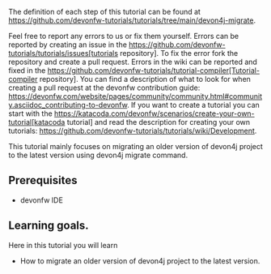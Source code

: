 


The definition of each step of this tutorial can be found at https://github.com/devonfw-tutorials/tutorials/tree/main/devon4j-migrate. 

Feel free to report any errors to us or fix them yourself. Errors can be reported by creating an issue in the https://github.com/devonfw-tutorials/tutorials/issues[tutorials repository]. To fix the error fork the repository and create a pull request. Errors in the wiki can be reported and fixed in the https://github.com/devonfw-tutorials/tutorial-compiler[Tutorial-compiler repository].
You can find a description of what to look for when creating a pull request at the devonfw contribution guide: https://devonfw.com/website/pages/community/community.html#community.asciidoc_contributing-to-devonfw. If you want to create a tutorial you can start with the https://katacoda.com/devonfw/scenarios/create-your-own-tutorial[katacoda tutorial] and read the description for creating your own tutorials: https://github.com/devonfw-tutorials/tutorials/wiki/Development.

This tutorial mainly focuses on migrating an older version of devon4j project to the latest version using devon4j migrate command.



## Prerequisites

* devonfw IDE


## Learning goals.
Here in this tutorial you will learn 

* How to migrate an older version of devon4j project to the latest version.
